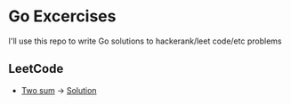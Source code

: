 # Go Excercises

I'll use this repo to write Go solutions to hackerank/leet code/etc problems

## LeetCode
* [Two sum](https://leetcode.com/problems/two-sum/) -> [Solution](two_number_sum.go)

